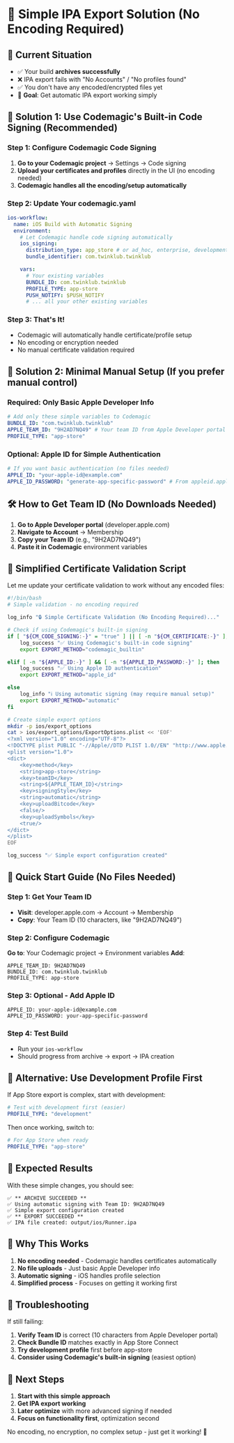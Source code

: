 # 🚀 Simple IPA Export Solution (No Encoding Required)

## 🎯 Current Situation

- ✅ Your build **archives successfully**
- ❌ IPA export fails with "No Accounts" / "No profiles found"
- ✅ You don't have any encoded/encrypted files yet
- 🎯 **Goal**: Get automatic IPA export working simply

## 🔧 Solution 1: Use Codemagic's Built-in Code Signing (Recommended)

### Step 1: Configure Codemagic Code Signing

1. **Go to your Codemagic project** → Settings → Code signing
2. **Upload your certificates and profiles** directly in the UI (no encoding needed)
3. **Codemagic handles all the encoding/setup automatically**

### Step 2: Update Your codemagic.yaml

```yaml
ios-workflow:
  name: iOS Build with Automatic Signing
  environment:
    # Let Codemagic handle code signing automatically
    ios_signing:
      distribution_type: app_store # or ad_hoc, enterprise, development
      bundle_identifier: com.twinklub.twinklub

    vars:
      # Your existing variables
      BUNDLE_ID: com.twinklub.twinklub
      PROFILE_TYPE: app-store
      PUSH_NOTIFY: $PUSH_NOTIFY
      # ... all your other existing variables
```

### Step 3: That's It!

- Codemagic will automatically handle certificate/profile setup
- No encoding or encryption needed
- No manual certificate validation required

## 🔧 Solution 2: Minimal Manual Setup (If you prefer manual control)

### Required: Only Basic Apple Developer Info

```yaml
# Add only these simple variables to Codemagic
BUNDLE_ID: "com.twinklub.twinklub"
APPLE_TEAM_ID: "9H2AD7NQ49" # Your team ID from Apple Developer portal
PROFILE_TYPE: "app-store"
```

### Optional: Apple ID for Simple Authentication

```yaml
# If you want basic authentication (no files needed)
APPLE_ID: "your-apple-id@example.com"
APPLE_ID_PASSWORD: "generate-app-specific-password" # From appleid.apple.com
```

## 🛠️ How to Get Team ID (No Downloads Needed)

1. **Go to Apple Developer portal** (developer.apple.com)
2. **Navigate to Account** → Membership
3. **Copy your Team ID** (e.g., "9H2AD7NQ49")
4. **Paste it in Codemagic** environment variables

## 🔧 Simplified Certificate Validation Script

Let me update your certificate validation to work without any encoded files:

```bash
#!/bin/bash
# Simple validation - no encoding required

log_info "🔒 Simple Certificate Validation (No Encoding Required)..."

# Check if using Codemagic's built-in signing
if [ "${CM_CODE_SIGNING:-}" = "true" ] || [ -n "${CM_CERTIFICATE:-}" ]; then
    log_success "✅ Using Codemagic's built-in code signing"
    export EXPORT_METHOD="codemagic_builtin"

elif [ -n "${APPLE_ID:-}" ] && [ -n "${APPLE_ID_PASSWORD:-}" ]; then
    log_success "✅ Using Apple ID authentication"
    export EXPORT_METHOD="apple_id"

else
    log_info "ℹ️ Using automatic signing (may require manual setup)"
    export EXPORT_METHOD="automatic"
fi

# Create simple export options
mkdir -p ios/export_options
cat > ios/export_options/ExportOptions.plist << 'EOF'
<?xml version="1.0" encoding="UTF-8"?>
<!DOCTYPE plist PUBLIC "-//Apple//DTD PLIST 1.0//EN" "http://www.apple.com/DTDs/PropertyList-1.0.dtd">
<plist version="1.0">
<dict>
    <key>method</key>
    <string>app-store</string>
    <key>teamID</key>
    <string>${APPLE_TEAM_ID}</string>
    <key>signingStyle</key>
    <string>automatic</string>
    <key>uploadBitcode</key>
    <false/>
    <key>uploadSymbols</key>
    <true/>
</dict>
</plist>
EOF

log_success "✅ Simple export configuration created"
```

## 🎯 Quick Start Guide (No Files Needed)

### Step 1: Get Your Team ID

- **Visit**: developer.apple.com → Account → Membership
- **Copy**: Your Team ID (10 characters, like "9H2AD7NQ49")

### Step 2: Configure Codemagic

**Go to**: Your Codemagic project → Environment variables
**Add**:

```
APPLE_TEAM_ID: 9H2AD7NQ49
BUNDLE_ID: com.twinklub.twinklub
PROFILE_TYPE: app-store
```

### Step 3: Optional - Add Apple ID

```
APPLE_ID: your-apple-id@example.com
APPLE_ID_PASSWORD: your-app-specific-password
```

### Step 4: Test Build

- Run your `ios-workflow`
- Should progress from archive → export → IPA creation

## 🔧 Alternative: Use Development Profile First

If App Store export is complex, start with development:

```yaml
# Test with development first (easier)
PROFILE_TYPE: "development"
```

Then once working, switch to:

```yaml
# For App Store when ready
PROFILE_TYPE: "app-store"
```

## 📱 Expected Results

With these simple changes, you should see:

```
✅ ** ARCHIVE SUCCEEDED **
✅ Using automatic signing with Team ID: 9H2AD7NQ49
✅ Simple export configuration created
✅ ** EXPORT SUCCEEDED **
✅ IPA file created: output/ios/Runner.ipa
```

## 🎯 Why This Works

1. **No encoding needed** - Codemagic handles certificates automatically
2. **No file uploads** - Just basic Apple Developer info
3. **Automatic signing** - iOS handles profile selection
4. **Simplified process** - Focuses on getting it working first

## 🔧 Troubleshooting

If still failing:

1. **Verify Team ID** is correct (10 characters from Apple Developer portal)
2. **Check Bundle ID** matches exactly in App Store Connect
3. **Try development profile** first before app-store
4. **Consider using Codemagic's built-in signing** (easiest option)

## 🎉 Next Steps

1. **Start with this simple approach**
2. **Get IPA export working**
3. **Later optimize** with more advanced signing if needed
4. **Focus on functionality first**, optimization second

No encoding, no encryption, no complex setup - just get it working! 🚀
